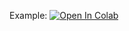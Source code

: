 Example: [![Open In Colab](https://colab.research.google.com/assets/colab-badge.svg)](https://colab.research.google.com/github/khalil-research/PyEPO/blob/main/pkg/pyepo/model/copt/Example.ipynb)
